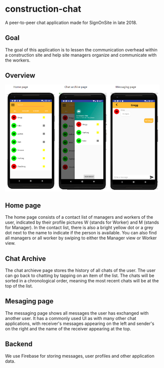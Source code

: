 # construction-chat
A peer-to-peer chat application made for SignOnSite in late 2018. 

## Goal
The goal of this application is to lessen the communication overhead within a construction site and help site managers organize and communicate with the workers.

## Overview
![application screenshots](https://github.com/Zhenghao-Zhao/construction-chat/blob/HomePage_Zhenghao/cc_screenshot.png)

## Home page
The home page consists of a contact list of managers and workers of the user, indicated by their profile pictures W (stands for Worker) and M (stands for Manager). 
In the contact list, there is also a bright yellow dot or a grey dot next to the name to indicate if the person is available. You can also find all managers or all worker
by swiping to either the Manager view or Worker view.

## Chat Archive
The chat archieve page stores the history of all chats of the user. The user can go back to chatting by tapping on an item of the list. The chats will be sorted in a 
chronological order, meaning the most recent chats will be at the top of the list.   

## Mesaging page
The messaging page shows all messages the user has exchanged with another user. It has a commonly used UI as with many other chat applications, with receiver's messages appearing 
on the left and sender's on the right and the name of the receiver appearing at the top.

## Backend
We use Firebase for storing messages, user profiles and other application data. 
